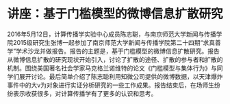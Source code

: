 

# 讲座：基于门槛模型的微博信息扩散研究

2016年5月12日，计算传播学实验中心成员陈志聪，与南京师范大学新闻与传播学院2015级研究生张博一起参加了南京师范大学新闻与传播学院第二十四期“求真善学”学术沙龙并做报告。报告的主题是，基于门槛模型的微博信息扩散研究。报告从微博信息扩散的研究现状开始引入，讨论了扩散的途径、扩散的参与者和扩散的机制。围绕美国著名社会学家马克格兰诺维特的论文《门槛模型与集体行为》与同学们展开讨论。最后简单介绍了陈志聪利用知微公司提供的微博数据，以天津爆炸事件中的大v为对象进行实证分析研究的一些工作成果。报告结束后，在场师生纷纷表示收获很多，对计算传播学有了更多的认识和思考。
